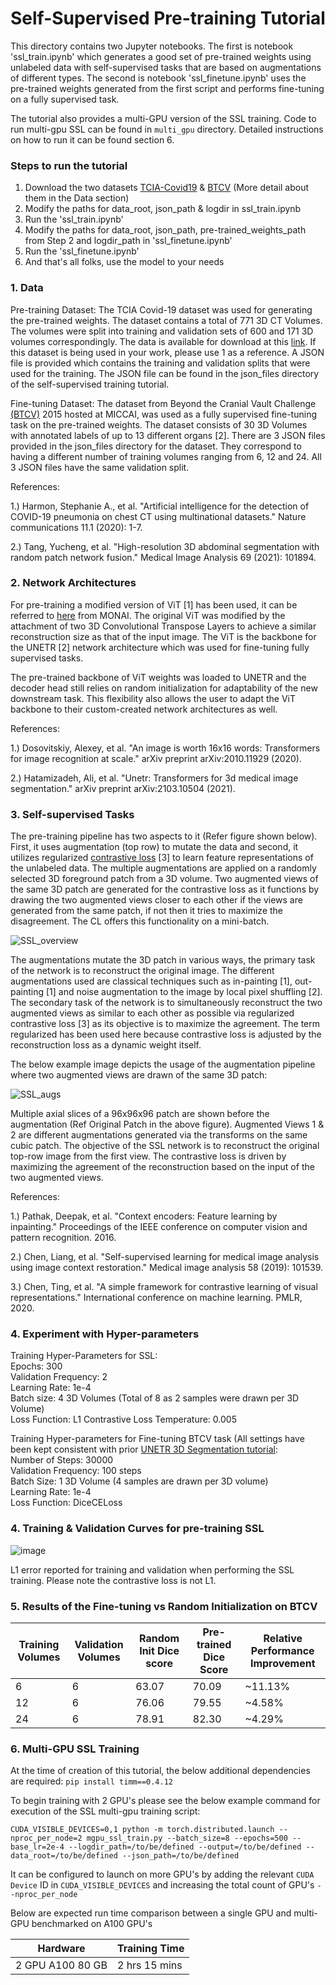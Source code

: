 # Self-Supervised Pre-training Tutorial

This directory contains two Jupyter notebooks. The first is notebook 'ssl_train.ipynb' which generates
a good set of pre-trained weights using unlabeled data with self-supervised tasks that
are based on augmentations of different types. The second is notebook 'ssl_finetune.ipynb' uses
the pre-trained weights generated from the first script and performs fine-tuning on a fully supervised
task.

The tutorial also provides a multi-GPU version of the SSL training. Code to run multi-gpu SSL can 
be found in `multi_gpu` directory. Detailed instructions on how to run it can be found section 6.


### Steps to run the tutorial
1. Download the two datasets [TCIA-Covid19](https://wiki.cancerimagingarchive.net/display/Public/CT+Images+in+COVID-19)
& [BTCV](https://www.synapse.org/#!Synapse:syn3193805/wiki/217789) (More detail about them in the Data section)
2. Modify the paths for data_root, json_path & logdir in ssl_train.ipynb
3. Run the 'ssl_train.ipynb'
4. Modify the paths for data_root, json_path, pre-trained_weights_path from Step 2 and
logdir_path in 'ssl_finetune.ipynb'
5. Run the 'ssl_finetune.ipynb'
6. And that's all folks, use the model to your needs

### 1. Data
Pre-training Dataset: The TCIA Covid-19 dataset was used for generating the
pre-trained weights. The dataset contains a total of 771 3D CT Volumes. The volumes were split into training and validation sets
of 600 and 171 3D volumes correspondingly. The data is available for download at this
[link](https://wiki.cancerimagingarchive.net/display/Public/CT+Images+in+COVID-19).
If this dataset is being used in your work,  please use 1 as a reference. A JSON file is provided
which contains the training and validation splits that were used for the training. The JSON file can be found in the
json_files directory of the self-supervised training tutorial.

Fine-tuning Dataset: The dataset from Beyond the Cranial Vault Challenge
[(BTCV)](https://www.synapse.org/#!Synapse:syn3193805/wiki/217789)
2015 hosted at MICCAI, was used as a fully supervised fine-tuning task on the pre-trained weights. The dataset
consists of 30 3D Volumes with annotated labels of up to 13 different organs [2]. There are 3 JSON files provided in the
json_files directory for the dataset. They correspond to having a different number of training volumes ranging from
6, 12 and 24. All 3 JSON files have the same validation split.

References:

1.) Harmon, Stephanie A., et al. "Artificial intelligence for the detection of COVID-19 pneumonia on
chest CT using multinational datasets." Nature communications 11.1 (2020): 1-7.

2.) Tang, Yucheng, et al. "High-resolution 3D abdominal segmentation with random patch network fusion."
Medical Image Analysis 69 (2021): 101894.

### 2. Network Architectures

For pre-training a modified version of ViT [1] has been used, it can be referred to
[here](https://docs.monai.io/en/latest/networks.html#vitautoenc)
from MONAI. The original ViT was modified by the attachment of two 3D Convolutional Transpose Layers to achieve a similar
reconstruction size as that of the input image. The ViT is the backbone for the UNETR [2] network architecture which
was used for fine-tuning fully supervised tasks.

The pre-trained backbone of ViT weights was loaded to UNETR and the decoder head still relies on random initialization
for adaptability of the new downstream task. This flexibility also allows the user to adapt the ViT backbone to their custom-created network architectures as well.

References:

1.) Dosovitskiy, Alexey, et al. "An image is worth 16x16 words: Transformers for image recognition at scale."
arXiv preprint arXiv:2010.11929 (2020).

2.) Hatamizadeh, Ali, et al. "Unetr: Transformers for 3d medical image segmentation."
arXiv preprint arXiv:2103.10504 (2021).

### 3. Self-supervised Tasks

The pre-training pipeline has two aspects to it (Refer figure shown below). First, it uses augmentation (top row) to
mutate the data and second, it utilizes regularized
[contrastive loss](https://docs.monai.io/en/latest/losses.html#contrastiveloss) [3] to learn feature representations
of the unlabeled data. The multiple augmentations are applied on a randomly selected 3D foreground patch from a 3D
volume. Two augmented views of the same 3D patch are generated for the contrastive loss as it functions by drawing
the two augmented views closer to each other if the views are generated from the same patch, if not then it tries to
maximize the disagreement. The CL offers this functionality on a mini-batch.

![SSL_overview](../figures/SSL_Overview_Figure.png)

The augmentations mutate the 3D patch in various ways, the primary task of the network is to reconstruct
the original image. The different augmentations used are classical techniques such as in-painting [1], out-painting [1]
and noise augmentation to the image by local pixel shuffling [2]. The secondary task of the network is to simultaneously
reconstruct the two augmented views as similar to each other as possible via regularized contrastive loss [3] as its
objective is to maximize the agreement. The term regularized has been used here because contrastive loss is adjusted
by the reconstruction loss as a dynamic weight itself.

The below example image depicts the usage of the augmentation pipeline where two augmented views are drawn of the same
3D patch:

![SSL_augs](../figures/SSL_Different_Augviews.png)

Multiple axial slices of a 96x96x96 patch are shown before the augmentation (Ref Original Patch in the above figure).
Augmented Views 1 & 2 are different augmentations generated via the transforms on the same cubic patch. The objective
of the SSL network is to reconstruct the original top-row image from the first view. The contrastive loss
is driven by maximizing the agreement of the reconstruction based on the input of the two augmented views.

References:

1.) Pathak, Deepak, et al. "Context encoders: Feature learning by inpainting." Proceedings of the IEEE conference on
   computer vision and pattern recognition. 2016.

2.) Chen, Liang, et al. "Self-supervised learning for medical image analysis using image context restoration." Medical
image analysis 58 (2019): 101539.

3.) Chen, Ting, et al. "A simple framework for contrastive learning of visual representations." International conference
on machine learning. PMLR, 2020.

### 4. Experiment with Hyper-parameters

Training Hyper-Parameters for SSL: \
Epochs: 300 \
Validation Frequency: 2 \
Learning Rate: 1e-4 \
Batch size: 4 3D Volumes (Total of 8 as 2 samples were drawn per 3D Volume) \
Loss Function: L1
Contrastive Loss Temperature: 0.005

Training Hyper-parameters for Fine-tuning BTCV task (All settings have been kept consistent with prior
[UNETR 3D Segmentation tutorial](../3d_segmentation/unetr_btcv_segmentation_3d.ipynb): \
Number of Steps: 30000 \
Validation Frequency: 100 steps \
Batch Size: 1 3D Volume (4 samples are drawn per 3D volume) \
Learning Rate: 1e-4 \
Loss Function: DiceCELoss

### 4. Training & Validation Curves for pre-training SSL

![image](../figures/ssl_pretrain_losses.png)

L1 error reported for training and validation when performing the SSL training. Please note the contrastive loss is not
L1.

### 5. Results of the Fine-tuning vs Random Initialization on BTCV

| Training Volumes      | Validation Volumes | Random Init Dice score | Pre-trained Dice Score | Relative Performance Improvement |
| ----------------      | ----------------   | ----------------       | ----------------      | ----------------        |
| 6      | 6 | 63.07 | 70.09 | ~11.13% |
| 12      | 6 | 76.06 | 79.55 | ~4.58% |
| 24      | 6 | 78.91 | 82.30 | ~4.29% |

### 6. Multi-GPU SSL Training

At the time of creation of this tutorial, the below additional dependencies are required:
`pip install timm==0.4.12`

To begin training with 2 GPU's please see the below example command for execution of the SSL multi-gpu training
script:

`CUDA_VISIBLE_DEVICES=0,1 python -m torch.distributed.launch --nproc_per_node=2 mgpu_ssl_train.py --batch_size=8 --epochs=500 --base_lr=2e-4 --logdir_path=/to/be/defined --output=/to/be/defined --data_root=/to/be/defined --json_path=/to/be/defined`

It can be configured to launch on more GPU's by adding the relevant `CUDA Device` ID in `CUDA_VISIBLE_DEVICES`
and increasing the total count of GPU's `--nproc_per_node`

Below are expected run time comparison between a single GPU and multi-GPU benchmarked on A100 GPU's


| Hardware         | Training Time  |
|------------------|----------------|
| 2 GPU A100 80 GB | 2 hrs 15 mins  |
